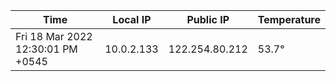 | Time     | Local IP | Public IP | Temperature |
| ----------- | ----------- | ----------- | ----------- |
| Fri 18 Mar 2022 12:30:01 PM +0545      | 10.0.2.133     | 122.254.80.212  | 53.7° |
